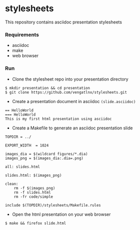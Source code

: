 # stylesheets

This repository contains asciidoc presentation stylesheets

### Requirements

* asciidoc
* make
* web browser

### Run

* Clone the stylesheet repo into your presentation directory
```
$ mkdir presentation && cd presentation
$ git clone https://github.com/vengatlnx/stylesheets.git

```

* Create a presentation document in asciidoc `(slide.asciidoc)`
```
== HelloWorld
=== HelloWorld
This is my first html presentation using asciidoc
```

* Create a Makefile to generate an asciidoc presentation slide
```
TOPDIR = ../

EXPORT_WIDTH  = 1024

images_dia = $(wildcard figures/*.dia)
images_png = $(images_dia:.dia=.png)

all: slides.html

slides.html: $(images_png) 

clean:
	rm -f $(images_png)
	rm -f slides.html
	rm -fr code/simple

include $(TOPDIR)/stylesheets/Makefile.rules
```

* Open the html presentation on your web browser
```
$ make && firefox slide.html
```